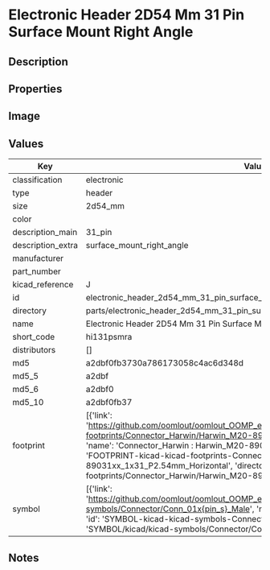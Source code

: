 # Electronic Header 2D54 Mm 31 Pin Surface Mount Right Angle

## Description

## Properties


## Image


## Values

| Key | Value |
| --- | --- |
| classification | electronic |
| type | header |
| size | 2d54_mm |
| color |  |
| description_main | 31_pin |
| description_extra | surface_mount_right_angle |
| manufacturer |  |
| part_number |  |
| kicad_reference | J |
| id | electronic_header_2d54_mm_31_pin_surface_mount_right_angle |
| directory | parts/electronic_header_2d54_mm_31_pin_surface_mount_right_angle |
| name | Electronic Header 2D54 Mm 31 Pin Surface Mount Right Angle |
| short_code | hi131psmra |
| distributors | [] |
| md5 | a2dbf0fb3730a786173058c4ac6d348d |
| md5_5 | a2dbf |
| md5_6 | a2dbf0 |
| md5_10 | a2dbf0fb37 |
| footprint | [{'link': 'https://github.com/oomlout/oomlout_OOMP_eda_V2/tree/main/FOOTPRINT/kicad/kicad-footprints/Connector_Harwin/Harwin_M20-89031xx_1x31_P2.54mm_Horizontal', 'name': 'Connector_Harwin : Harwin_M20-89031xx_1x31_P2.54mm_Horizontal', 'id': 'FOOTPRINT-kicad-kicad-footprints-Connector_Harwin-Harwin_M20-89031xx_1x31_P2.54mm_Horizontal', 'directory': 'FOOTPRINT/kicad/kicad-footprints/Connector_Harwin/Harwin_M20-89031xx_1x31_P2.54mm_Horizontal/'}] |
| symbol | [{'link': 'https://github.com/oomlout/oomlout_OOMP_eda_V2/tree/main/SYMBOL/kicad/kicad-symbols/Connector/Conn_01x{pin_s}_Male', 'name': 'Connector : Conn_01x31_Male', 'id': 'SYMBOL-kicad-kicad-symbols-Connector-Conn_01x31_Male', 'directory': 'SYMBOL/kicad/kicad-symbols/Connector/Conn_01x31_Male/'}] |

## Notes

